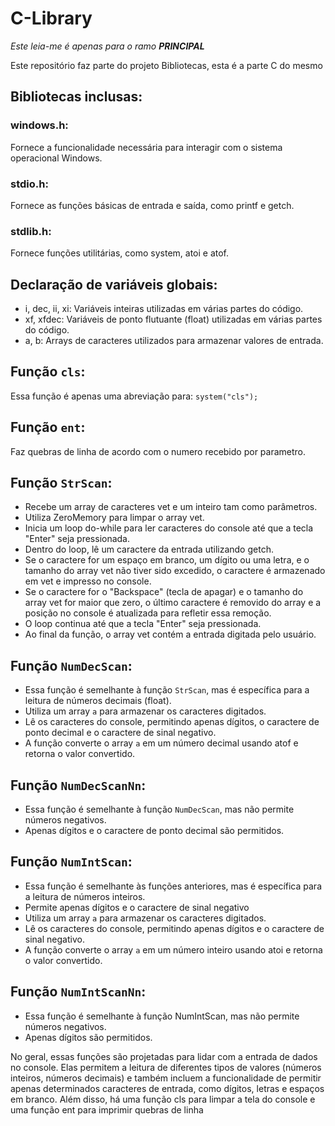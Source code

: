 # C-Library

*Este leia-me é apenas para o ramo **PRINCIPAL***

Este repositório faz parte do projeto Bibliotecas, esta é a parte C do mesmo

## Bibliotecas inclusas:
  ### windows.h:
  Fornece a funcionalidade necessária para interagir com o sistema operacional Windows.
  ### stdio.h:
  Fornece as funções básicas de entrada e saída, como printf e getch.
  ### stdlib.h: 
  Fornece funções utilitárias, como system, atoi e atof.
  
  
## Declaração de variáveis globais:
  - i, dec, ii, xi: Variáveis inteiras utilizadas em várias partes do código.
  - xf, xfdec: Variáveis de ponto flutuante (float) utilizadas em várias partes do código.
  - a, b: Arrays de caracteres utilizados para armazenar valores de entrada.


## Função `cls`:
  Essa função é apenas uma abreviação para: `system("cls");`


## Função `ent`:
  Faz quebras de linha de acordo com o numero recebido por parametro.


## Função `StrScan`:
  - Recebe um array de caracteres vet e um inteiro tam como parâmetros.
  - Utiliza ZeroMemory para limpar o array vet.
  - Inicia um loop do-while para ler caracteres do console até que a tecla "Enter" seja pressionada.
  - Dentro do loop, lê um caractere da entrada utilizando getch.
  - Se o caractere for um espaço em branco, um dígito ou uma letra, e o tamanho do array vet não tiver sido excedido, o caractere é       armazenado em vet e impresso no console.
  - Se o caractere for o "Backspace" (tecla de apagar) e o tamanho do array vet for maior que zero, o último caractere é removido do array e a posição no console é atualizada para refletir essa remoção.
  - O loop continua até que a tecla "Enter" seja pressionada.
  - Ao final da função, o array vet contém a entrada digitada pelo usuário.


## Função `NumDecScan`:
  - Essa função é semelhante à função `StrScan`, mas é específica para a leitura de números decimais (float).
  - Utiliza um array `a` para armazenar os caracteres digitados.
  - Lê os caracteres do console, permitindo apenas dígitos, o caractere de ponto decimal e o caractere de sinal negativo.
  - A função converte o array `a` em um número decimal usando atof e retorna o valor convertido.


## Função `NumDecScanNn`:
  - Essa função é semelhante à função `NumDecScan`, mas não permite números negativos.
  - Apenas dígitos e o caractere de ponto decimal são permitidos.


## Função `NumIntScan`:
  - Essa função é semelhante às funções anteriores, mas é específica para a leitura de números inteiros.
  - Permite apenas dígitos e o caractere de sinal negativo
  - Utiliza um array `a` para armazenar os caracteres digitados.
  - Lê os caracteres do console, permitindo apenas dígitos e o caractere de sinal negativo.
  - A função converte o array `a` em um número inteiro usando atoi e retorna o valor convertido.


## Função `NumIntScanNn`:
  - Essa função é semelhante à função NumIntScan, mas não permite números negativos.
  - Apenas dígitos são permitidos.
  
  
 No geral, essas funções são projetadas para lidar com a entrada de dados no console. Elas permitem a leitura de diferentes tipos de valores (números inteiros, números decimais) e também incluem a funcionalidade de permitir apenas determinados caracteres de entrada, como dígitos, letras e espaços em branco. Além disso, há uma função cls para limpar a tela do console e uma função ent para imprimir quebras de linha

